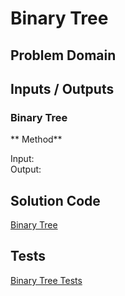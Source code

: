 # Binary Tree

## Problem Domain


## Inputs / Outputs

### Binary Tree   
** Method**

Input:   
Output: 


## Solution Code

[Binary Tree](./binary-tree.js)


## Tests

[Binary Tree Tests](./__tests__/binary-tree.test.js)


